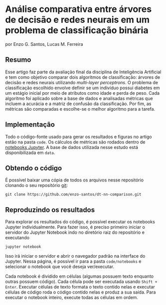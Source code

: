 # Análise comparativa entre árvores de decisão e redes neurais em um problema de classificação binária

por
Enzo G. Santos,
Lucas M. Ferreira


## Resumo

Esse artigo faz parte da avaliação final da disciplina de Inteligência
Artificial e tem como objetivo comparar dois algoritmos de classificação:
árvores de decisão e redes neurais utilizando *multi-layer perceptrons*. O
problema de classificação escolhido envolve definir se um indivíduo possui
diabetes em um estágio inicial por meio de atributos como idade e perda de
peso. Cada algoritmo foi aplicado sobre a base de dados e analisadas
métricas que incluem a acurácia e a matriz de confusão da classificação.
Por fim, as métricas são comparadas e escolhe-se o melhor algoritmo para
a tarefa.


## Implementação

Todo o código-fonte usado para gerar os resultados e figuras no artigo 
estão na pasta `code`.
Os cálculos de métricas são rodados dentro de
[notebooks Jupyter](http://jupyter.org/).
A base de dados utilizada nesse estudo está disponibilizada em `data`.


## Obtendo o código

É possível baixar uma cópia de todos os arquivos nesse repositório clonando
o seu repositório [git](https://git-scm.com/):

    git clone https://github.com/enzo-santos/dt-nn-comparison.git
    

## Reproduzindo os resultados

Para explorar os resultados do código, é possível executar os notebooks 
Jupyter individualmente.
Para fazer isso, é preciso primeiro iniciar o servidor do Jupyter
Notebook indo no diretório raiz do repositório e executando

    jupyter notebook

Isso irá iniciar o servidor e abrir o navegador padrão na interface do
Jupyter. Nessa página, é possível ir para a pasta `code/notebooks` e
selecionar o notebook que você deseja ver/executar.

Cada notebook é dividido em células (algumas possuem texto enquanto outras
possuem código).
Cada célula pode ser executada usando `Shift + Enter`.
Executar células de texto formata o texto contido nelas e executar células
de código roda o código contido nelas e produz a sua saída. 
Para executar o notebook inteiro, execute todas as células em ordem.


